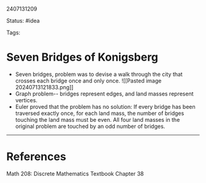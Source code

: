 2407131209

Status: #idea

Tags:

# Seven Bridges of Konigsberg

- Seven bridges, problem was to devise a walk through the city that crosses each bridge once and only once.
	![[Pasted image 20240713121833.png]]
- Graph problem-- bridges represent edges, and land masses represent vertices.
- Euler proved that the problem has no solution: If every bridge has been traversed exactly once, for each land mass, the number of bridges touching the land mass must be even. All four land masses in the original problem are touched by an odd number of bridges.



---
# References

Math 208: Discrete Mathematics Textbook Chapter 38 